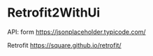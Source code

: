 # Retrofit2WithUi


API: form 
https://jsonplaceholder.typicode.com/

Retrofit
https://square.github.io/retrofit/
